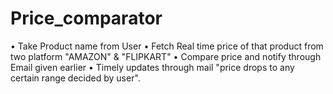 # Price_comparator
•	Take Product name from User
•      Fetch Real time price of that product from two platform "AMAZON" & "FLIPKART"
•      Compare price and notify through Email given earlier
•      Timely updates through mail "price drops to any certain range decided by user".
